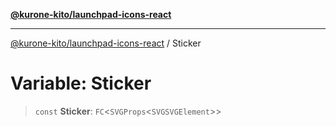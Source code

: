 [**@kurone-kito/launchpad-icons-react**](../README.md)

***

[@kurone-kito/launchpad-icons-react](../globals.md) / Sticker

# Variable: Sticker

> `const` **Sticker**: `FC`\<`SVGProps`\<`SVGSVGElement`\>\>
